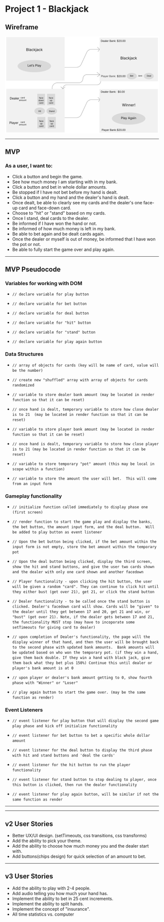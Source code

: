 # Project 1 - Blackjack

## Wireframe

![wireframe](./images/wireframe.png)

---

## MVP

### As a user, I want to:

- Click a button and begin the game.
- See how much money I am starting with in my bank.
- Click a button and bet in whole dollar amounts.
- Be stopped if I have not bet before my hand is dealt.
- Click a button and my hand and the dealer's hand is dealt.
- Once dealt, be able to clearly see my cards and the dealer's one face-up card and face-down card.
- Choose to "hit" or "stand" based on my cards.
- Once I stand, deal cards to the dealer.
- Be informed if I have won the hand or not.
- Be informed of how much money is left in my bank.
- Be able to bet again and be dealt cards again.
- Once the dealer or myself is out of money, be informed that I have won the pot or not.
- Be able to fully start the game over and play again.

---

## MVP Pseudocode

### Variables for working with DOM

- `// declare variable for play button`

- `// declare variable for bet button `

- `// declare variable for deal button `

- `// declare variable for "hit" button `

- `// declare variable for "stand" button `

- `// declare variable for play again button `

### Data Structures

- `// array of objects for cards (key will be name of card, value will be the number)`

- `// create new "shuffled" array with array of objects for cards randomized `

- `// variable to store dealer bank amount (may be located in render function so that it can be reset) `

- `// once hand is dealt, temporary variable to store how close dealer is to 21  (may be located in render function so that it can be reset) `

- `// variable to store player bank amount (may be located in render function so that it can be reset) `

- `// once hand is dealt, temporary variable to store how close player is to 21 (may be located in render function so that it can be reset) `

- `// variable to store temporary "pot" amount (this may be local in scope within a function)`

- `// variable to store the amount the user will bet.  This will come from an input form`

### Gameplay functionality

- `// initialize function called immediately to display phase one (first screen)`

- `// render function to start the game play and display the banks, the bet button, the amount input form, and the deal button.  Will be added to play button as event listener `

- `// Upon the bet button being clicked, if the bet amount within the input form is not empty, store the bet amount within the temporary pot `

- `// Upon the deal button being clicked, display the third screen, show the hit and stand buttons, and give the user two cards shown and the dealer with only one card shown and another facedown`

- `// Player functionality - upon clicking the hit button, the user will be given a random "card". They can continue to click hit until they either bust (get over 21), get 21, or click the stand button `

- `// Dealer functionality - to be called once the stand button is clicked. Dealer's facedown card will show. Cards will be "given" to the dealer until they get between 17 and 20, get 21 and win, or "bust" (get over 21). Note, if the dealer gets between 17 and 21, the functionality MUST stop (may have to incoporate some setTimeouts for giving card to dealer)`

- `// upon completion of Dealer's functionality, the page will the display winner of that hand, and then the user will be brought back to the second phase with updated bank amounts.  Bank amounts will be updated based on who won the temporary pot. (if they win a hand, give them back double. If they win a hand with black jack, give them back what they bet plus 150%) Continue this until dealer or player's bank amount is at 0 `

- `// upon player or dealer's bank amount getting to 0, show fourth phase with "Winner" or "Loser" `

- `// play again button to start the game over. (may be the same function as render)`

### Event Listeners

- `// event listener for play button that will display the second game play phase and kick off initialize functionality `

- `// event listener for bet button to bet a specific whole dollar amount`

- `// event listener for the deal button to display the third phase with hit and stand buttons and 'deal the cards' `
- `// event listener for the hit button to run the player functionality `

- `// event listener for stand button to stop dealing to player, once this button is clicked, then run the dealer functionality`

- `// event listener for play again button, will be similar if not the same function as render`

---

---

## v2 User Stories

- Better UX/UI design. (setTimeouts, css transitions, css transforms)
- Add the ability to pick your theme.
- Add the ability to choose how much money you and the dealer start with.
- Add buttons(chips design) for quick selection of an amount to bet.

---

## v3 User Stories

- Add the ability to play with 2-4 people.
- Add audio telling you how much your hand has.
- Implement the ability to bet in 25 cent increments.
- Implement the ability to split hands.
- Implement the concept of "insurance".
- All time statistics vs. computer
